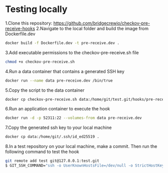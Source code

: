 # Testing locally

1.Clone this repository: <https://github.com/bridgecrewio/checkov-pre-receive-hooks>
2.Navigate to the local folder and build the image from Dockerfile.dev

```sh
docker build -f Dockerfile.dev -t pre-receive.dev .
```

3.Add executable permissions to the checkov-pre-receive.sh file 

```sh
chmod +x checkov-pre-receive.sh
```

4.Run a data container that contains a generated SSH key

```sh
docker run --name data pre-receive.dev /bin/true
```

5.Copy the script to the data container

```sh
docker cp checkov-pre-receive.sh data:/home/git/test.git/hooks/pre-receive
```

6.Run an application container to execute the hook

```sh
docker run -d -p 52311:22 --volumes-from data pre-receive.dev
```

7.Copy the generated ssh key to your local machine

```sh
docker cp data:/home/git/.ssh/id_ed25519 .
```

8.In a test repository on your local machine, make a commit. Then run the following command to test the hook

```sh
git remote add test git@127.0.0.1:test.git
$ GIT_SSH_COMMAND="ssh -o UserKnownHostsFile=/dev/null -o StrictHostKeyChecking=no -p 52311 -i ../id_ed25519" git push -u test main
```
